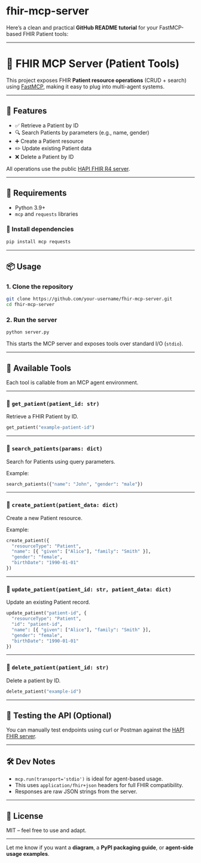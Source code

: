 ﻿# fhir-mcp-server
Here’s a clean and practical **GitHub README tutorial** for your FastMCP-based FHIR Patient tools:

---

# 🏥 FHIR MCP Server (Patient Tools)

This project exposes FHIR **Patient resource operations** (CRUD + search) using [FastMCP](https://github.com/microsoft/mcp), making it easy to plug into multi-agent systems.

---

## 🚀 Features

* ✅ Retrieve a Patient by ID
* 🔍 Search Patients by parameters (e.g., name, gender)
* ➕ Create a Patient resource
* ✏️ Update existing Patient data
* ❌ Delete a Patient by ID

All operations use the public [HAPI FHIR R4 server](http://hapi.fhir.org/baseR4).

---

## 🧱 Requirements

* Python 3.9+
* `mcp` and `requests` libraries

### 🔧 Install dependencies

```bash
pip install mcp requests
```

---

## 📦 Usage

### 1. Clone the repository

```bash
git clone https://github.com/your-username/fhir-mcp-server.git
cd fhir-mcp-server
```

### 2. Run the server

```bash
python server.py
```

This starts the MCP server and exposes tools over standard I/O (`stdio`).

---

## 🧠 Available Tools

Each tool is callable from an MCP agent environment.

---

### 🔹 `get_patient(patient_id: str)`

Retrieve a FHIR Patient by ID.

```python
get_patient("example-patient-id")
```

---

### 🔹 `search_patients(params: dict)`

Search for Patients using query parameters.

Example:

```python
search_patients({"name": "John", "gender": "male"})
```

---

### 🔹 `create_patient(patient_data: dict)`

Create a new Patient resource.

Example:

```python
create_patient({
  "resourceType": "Patient",
  "name": [{ "given": ["Alice"], "family": "Smith" }],
  "gender": "female",
  "birthDate": "1990-01-01"
})
```

---

### 🔹 `update_patient(patient_id: str, patient_data: dict)`

Update an existing Patient record.

```python
update_patient("patient-id", {
  "resourceType": "Patient",
  "id": "patient-id",
  "name": [{ "given": ["Alice"], "family": "Smith" }],
  "gender": "female",
  "birthDate": "1990-01-01"
})
```

---

### 🔹 `delete_patient(patient_id: str)`

Delete a patient by ID.

```python
delete_patient("example-id")
```

---

## 🧪 Testing the API (Optional)

You can manually test endpoints using curl or Postman against the [HAPI FHIR server](http://hapi.fhir.org/baseR4/Patient).

---

## 🛠 Dev Notes

* `mcp.run(transport='stdio')` is ideal for agent-based usage.
* This uses `application/fhir+json` headers for full FHIR compatibility.
* Responses are raw JSON strings from the server.

---

## 📄 License

MIT – feel free to use and adapt.

---

Let me know if you want a **diagram**, a **PyPI packaging guide**, or **agent-side usage examples**.
